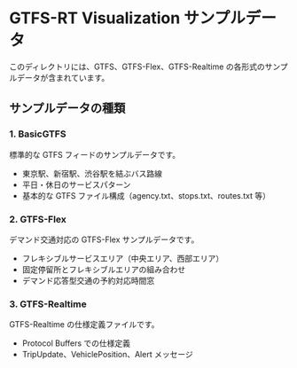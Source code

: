 # GTFS-RT Visualization サンプルデータ

このディレクトリには、GTFS、GTFS-Flex、GTFS-Realtime の各形式のサンプルデータが含まれています。

## サンプルデータの種類

### 1. BasicGTFS

標準的な GTFS フィードのサンプルデータです。

- 東京駅、新宿駅、渋谷駅を結ぶバス路線
- 平日・休日のサービスパターン
- 基本的な GTFS ファイル構成（agency.txt、stops.txt、routes.txt 等）

### 2. GTFS-Flex

デマンド交通対応の GTFS-Flex サンプルデータです。

- フレキシブルサービスエリア（中央エリア、西部エリア）
- 固定停留所とフレキシブルエリアの組み合わせ
- デマンド応答型交通の予約対応時間窓

### 3. GTFS-Realtime

GTFS-Realtime の仕様定義ファイルです。

- Protocol Buffers での仕様定義
- TripUpdate、VehiclePosition、Alert メッセージ
